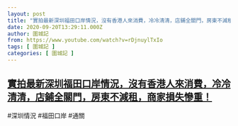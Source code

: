 ```yaml
---
layout: post
title: "實拍最新深圳福田口岸情況，沒有香港人來消費，冷冷清清，店鋪全關門，房東不減租，商家損失慘重！"
date: 2020-09-20T13:29:11.000Z
author: 圍城記
from: https://www.youtube.com/watch?v=rDjnuylTxIo
tags: [ 圍城記 ]
categories: [ 圍城記 ]
---
```

<!--1600608551000-->
[實拍最新深圳福田口岸情況，沒有香港人來消費，冷冷清清，店鋪全關門，房東不減租，商家損失慘重！](https://www.youtube.com/watch?v=rDjnuylTxIo)
------

<div>
#深圳情況 #福田口岸 #通關
</div>
